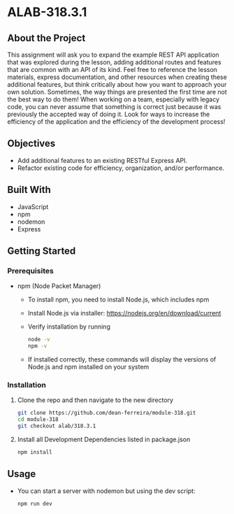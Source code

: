 # ALAB-318.3.1

## About the Project

This assignment will ask you to expand the example REST API application that was explored during the lesson, adding additional routes and features that are common with an API of its kind.
Feel free to reference the lesson materials, express documentation, and other resources when creating these additional features, but think critically about how you want to approach your own solution. Sometimes, the way things are presented the first time are not the best way to do them!
When working on a team, especially with legacy code, you can never assume that something is correct just because it was previously the accepted way of doing it. Look for ways to increase the efficiency of the application and the efficiency of the development process!

## Objectives

- Add additional features to an existing RESTful Express API.
- Refactor existing code for efficiency, organization, and/or performance.

## Built With

- JavaScript
- npm
- nodemon
- Express

## Getting Started

### Prerequisites

- npm (Node Packet Manager)

  - To install npm, you need to install Node.js, which includes npm
  - Install Node.js via installer: https://nodejs.org/en/download/current
  - Verify installation by running

    ```sh
    node -v
    npm -v
    ```

  - If installed correctly, these commands will display the versions of Node.js and npm installed on your system

### Installation

1. Clone the repo and then navigate to the new directory
   ```sh
   git clone https://github.com/dean-ferreira/module-318.git
   cd module-318
   git checkout alab/318.3.1
   ```
2. Install all Development Dependencies listed in package.json
   ```sh
   npm install
   ```

## Usage

- You can start a server with nodemon but using the dev script:
  ```sh
  npm run dev
  ```
